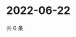 # 2022-06-22

共 0 条

<!-- BEGIN WEIBO -->
<!-- 最后更新时间 Wed Jun 22 2022 00:07:31 GMT+0800 (China Standard Time) -->

<!-- END WEIBO -->
